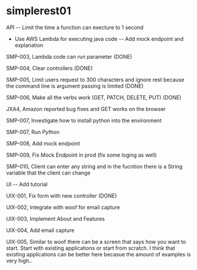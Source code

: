 # simplerest01
API
-- Limit the time a function can execture to 1 second
- Use AWS Lambda for executing java code
-- Add mock endpoint and explanation

SMP-003, Lambda code can run parameter (DONE)

SMP-004, Clear controllers (DONE)

SMP-005, Limit users request to 300 characters and ignore rest because the command line is argument passing is limited (DONE)

SMP-006, Make all the verbs work (GET, PATCH, DELETE, PUT) (DONE)

JXA4, Amazon reported bug fixes and GET works on the browser 

SMP-007, Investigate how to install python into the environment

SMP-007, Run Python

SMP-008, Add mock endpoint

SMP-009, Fix Mock Endpoint in prod (fix some loging as well)

SMP-010, Client can enter any string and in the fucntion there is a String variable that the client can change






UI
-- Add tutorial

UIX-001, Fix form with new controller (DONE)

UIX-002, Integrate with woof for email capture

UIX-003, Implement About and Features

UIX-004, Add email capture

UIX-005, Similar to woof there can be a screen that says how you want to start. 
Start with existing applications or start from scratch. I think that existing applications
can be better here becasue the amount of examples is very high..




